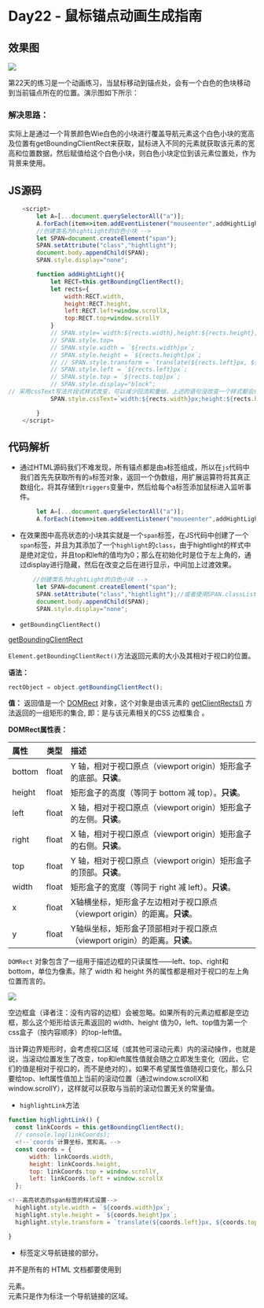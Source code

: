 # Day22 - 鼠标锚点动画生成指南

## 效果图


![](http://om1c35wrq.bkt.clouddn.com/day22-xiaoguotu.gif)

第22天的练习是一个动画练习，当鼠标移动到锚点处，会有一个白色的色块移动到当前锚点所在的位置。演示图如下所示：

### 解决思路：  
实际上是通过一个背景颜色Wie白色的小块进行覆盖导航元素这个白色小块的宽高及位置有getBoundingClientRect来获取，鼠标进入不同的元素就获取该元素的宽高和位置数据，然后赋值给这个白色小块，则白色小块定位到该元素位置处，作为背景来使用。


## JS源码

```js
    <script>
        let A=[...document.querySelectorAll("a")];
        A.forEach(item=>item.addEventListener("mouseenter",addHightLight));
        //创建类名为hightLight的白色小块 -->
        let SPAN=document.createElement("span");
        SPAN.setAttribute("class","hightlight");
        document.body.appendChild(SPAN);
        SPAN.style.display="none";

        function addHightLight(){
            let RECT=this.getBoundingClientRect();
            let rects={
                width:RECT.width,
                height:RECT.height,
                left:RECT.left+window.scrollX,
                top:RECT.top+window.scrollY
            }
            // SPAN.style=`width:${rects.width},height:${rects.height},left:${rects.left},top:${rects.top}`;
            // SPAN.style.top=
            // SPAN.style.width = `${rects.width}px`;
            // SPAN.style.height = `${rects.height}px`;
            // // SPAN.style.transform = `translate(${rects.left}px, ${rects.top}px)`;用了位置移动，等价于下面的这两条语句
            // SPAN.style.left = `${rects.left}px`;
            // SPAN.style.top = `${rects.top}px`;
            // SPAN.style.display="block";
// 采用cssText写法片段式样式改变，可以减少回流和重绘，上述的语句没改变一个样式都会触发回流和重绘。
            SPAN.style.cssText=`width:${rects.width}px;height:${rects.height}px;left:${rects.left}px;top:${rects.top}px;display:block;`;

        }
    </script>
```

## 代码解析

- 通过HTML源码我们不难发现，所有锚点都是由`a`标签组成，所以在`js`代码中我们首先先获取所有的`a`标签对象，返回一个伪数组，用扩展运算符将其真正数组化，将其存储到`triggers`变量中，然后给每个a标签添加鼠标进入监听事件。

```js
        let A=[...document.querySelectorAll("a")];
        A.forEach(item=>item.addEventListener("mouseenter",addHightLight));
```
- 在效果图中高亮状态的小块其实就是一个`span`标签，在JS代码中创建了一个`span`标签，并且为其添加了一个`highlight`的`class`，由于hightlight的样式中
是绝对定位，并且top和left的值均为0；那么在初始化时是位于左上角的，通过display进行隐藏，然后在改变之后在进行显示，中间加上过渡效果。
```js
       //创建类名为hightLight的白色小块 -->
        let SPAN=document.createElement("span");
        SPAN.setAttribute("class","hightlight");//或者使用SPAN.classList.add("hightlight");
        document.body.appendChild(SPAN);
        SPAN.style.display="none"; 
```


- `getBoundingClientRect()`

[getBoundingClientRect](https://developer.mozilla.org/zh-CN/docs/Web/API/Element/getBoundingClientRect)

`Element.getBoundingClientRect()`方法返回元素的大小及其相对于视口的位置。

**语法：**

```js
rectObject = object.getBoundingClientRect();
```

**值：**
返回值是一个 [DOMRect](https://developer.mozilla.org/zh-CN/docs/Mozilla/Tech/XPCOM/Reference/Interface/nsIDOMClientRect) 对象，这个对象是由该元素的 [getClientRects()](https://developer.mozilla.org/zh-CN/docs/Web/API/Element/getClientRects) 方法返回的一组矩形的集合, 即：是与该元素相关的CSS 边框集合 。

**DOMRect属性表：**

|属性|类型|描述|
|:-----------|:-----------:|:-----------|
|bottom|float|Y 轴，相对于视口原点（viewport origin）矩形盒子的底部。**只读**。 |
|height|float|矩形盒子的高度（等同于 bottom 减 top）。**只读**。|
|left|float|X 轴，相对于视口原点（viewport origin）矩形盒子的左侧。**只读**。 |
|right|float|X 轴，相对于视口原点（viewport origin）矩形盒子的右侧。**只读**。 |
|top|float|Y 轴，相对于视口原点（viewport origin）矩形盒子的顶部。**只读**。|
|width|float|矩形盒子的宽度（等同于 right 减 left）。**只读**。 |
|x|float|X轴横坐标，矩形盒子左边相对于视口原点（viewport origin）的距离。**只读**。|
|y|float|Y轴纵坐标，矩形盒子顶部相对于视口原点（viewport origin）的距离。**只读**。|


`DOMRect` 对象包含了一组用于描述边框的只读属性——left、top、right和bottom，单位为像素。除了 width 和 height 外的属性都是相对于视口的左上角位置而言的。

![](http://om1c35wrq.bkt.clouddn.com/day22-rect.png)

空边框盒（译者注：没有内容的边框）会被忽略。如果所有的元素边框都是空边框，那么这个矩形给该元素返回的 width、height 值为0，left、top值为第一个css盒子（按内容顺序）的top-left值。

当计算边界矩形时，会考虑视口区域（或其他可滚动元素）内的滚动操作，也就是说，当滚动位置发生了改变，top和left属性值就会随之立即发生变化（因此，它们的值是相对于视口的，而不是绝对的）。如果不希望属性值随视口变化，那么只要给top、left属性值加上当前的滚动位置（通过window.scrollX和window.scrollY），这样就可以获取与当前的滚动位置无关的常量值。

- `highlightLink`方法

```js
function highlightLink() {
  const linkCoords = this.getBoundingClientRect();
  // console.log(linkCoords);
  <!--`coords`计算坐标，宽和高。-->
  const coords = {
      width: linkCoords.width,
      height: linkCoords.height,
      top: linkCoords.top + window.scrollY,
      left: linkCoords.left + window.scrollX
  };

<!--高亮状态的span标签的样式设置-->
  highlight.style.width = `${coords.width}px`;
  highlight.style.height = `${coords.height}px`;
  highlight.style.transform = `translate(${coords.left}px, ${coords.top}px)`;

}
```
- <nav> 标签定义导航链接的部分。  

并不是所有的 HTML 文档都要使用到 <nav> 元素。<nav> 元素只是作为标注一个导航链接的区域。
